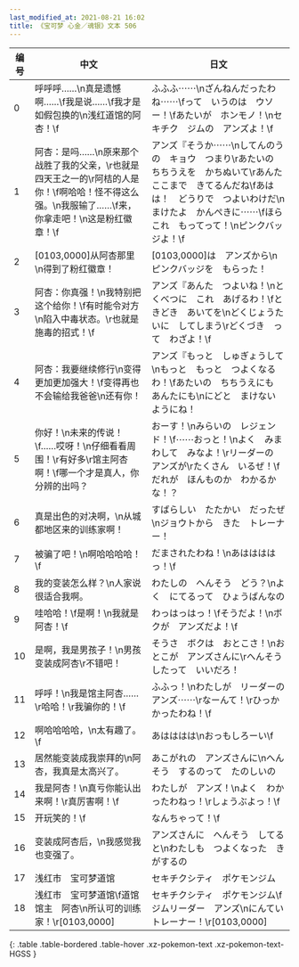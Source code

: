 ```yaml
---
last_modified_at: 2021-08-21 16:02
title: 《宝可梦 心金／魂银》文本 506
---
```

| 编号 | 中文 | 日文 |
| ---- | ---- | ---- |
| 0 | 呼呼呼……\n真是遗憾啊……\f我是说……\f我才是如假包换的\n浅红道馆的阿杏！\f | ふふふ⋯⋯\nざんねんだったわね⋯⋯\fって　いうのは　ウソー！\fあたいが　ホンモノ！\nセキチク　ジムの　アンズよ！\f |
| 1 | 阿杏：是吗……\n原来那个战胜了我的父亲，\r也就是四天王之一的\r阿桔的人是你！\f啊哈哈！怪不得这么强。\n我服输了……\f来，你拿走吧！\n这是粉红徽章！\f | アンズ『そうか⋯⋯\nしてんのうの　キョウ　つまり\rあたいの　ちちうえを　かちぬいて\rあんた　ここまで　きてるんだね\fあはは！　どうりで　つよいわけだ\nまけたよ　かんぺきに⋯⋯\fほら　これ　もってって！\nピンクバッジよ！\f |
| 2 | [0103,0000]从阿杏那里\n得到了粉红徽章！ | [0103,0000]は　アンズから\nピンクバッジを　もらった！ |
| 3 | 阿杏：你真强！\n我特别把这个给你！\f有时能令对方\n陷入中毒状态。\r也就是施毒的招式！\f | アンズ『あんた　つよいね！\nとくべつに　これ　あげるわ！\fときどき　あいてを\nどくじょうたいに　してしまう\rどくづき　って　わざよ！\f |
| 4 | 阿杏：我要继续修行\n变得更加更加强大！\f变得再也不会输给我爸爸\n还有你！ | アンズ『もっと　しゅぎょうして\nもっと　もっと　つよくなるわ！\fあたいの　ちちうえにも　あんたにも\nにどと　まけない　ようにね！ |
| 5 | 你好！\n未来的传说！\f……哎呀！\n仔细看看周围！\r有好多\r馆主阿杏啊！\f哪一个才是真人，你分辨的出吗？ | おーす！\nみらいの　レジェンド！\f⋯⋯おっと！\nよく　みまわして　みなよ！\rリーダーの　アンズが\rたくさん　いるぜ！\fだれが　ほんものか　わかるかな！？ |
| 6 | 真是出色的对决啊，\n从城都地区来的训练家啊！ | すばらしい　たたかい　だったぜ\nジョウトから　きた　トレーナー！ |
| 7 | 被骗了吧！\n啊哈哈哈哈！\f | だまされたわね！\nあははははっ！\f |
| 8 | 我的变装怎么样？\n人家说很适合我啊。 | わたしの　へんそう　どう？\nよく　にてるって　ひょうばんなの |
| 9 | 哇哈哈！\f是啊！\n我就是阿杏！\f | わっはっはっ！\fそうだよ！\nボクが　アンズだよ！\f |
| 10 | 是啊，我是男孩子！\n男孩变装成阿杏\r不错吧！ | そうさ　ボクは　おとこさ！\nおとこが　アンズさんに\rへんそうしたって　いいだろ！ |
| 11 | 呼呼！\n我是馆主阿杏……\r哈哈！\r我骗你的！\f | ふふっ！\nわたしが　リーダーの　アンズ⋯⋯\rなーんて！\rひっかかったわね！\f |
| 12 | 啊哈哈哈哈，\n太有趣了。\f | あはははは\nおっもしろーい\f |
| 13 | 居然能变装成我崇拜的\n阿杏，我真是太高兴了。 | あこがれの　アンズさんに\nへんそう　するのって　たのしいの |
| 14 | 我是阿杏！\n真亏你能认出来啊！\r真厉害啊！\f | わたしが　アンズ！\nよく　わかったわねっ！\rしょうぶよっ！\f |
| 15 | 开玩笑的！\f | なんちゃって！\f |
| 16 | 变装成阿杏后，\n我感觉我也变强了。 | アンズさんに　へんそう　してると\nわたしも　つよくなった　きがするの |
| 17 | 浅红市　宝可梦道馆 | セキチクシティ　ポケモンジム |
| 18 | 浅红市　宝可梦道馆\f道馆馆主　阿杏\n所认可的训练家！\r[0103,0000] | セキチクシティ　ポケモンジム\fジムリーダー　アンズ\nにんてい　トレーナー！\r[0103,0000] |
{: .table .table-bordered .table-hover .xz-pokemon-text .xz-pokemon-text-HGSS }